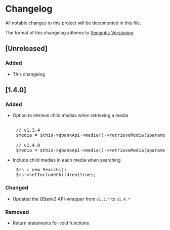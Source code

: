 # Changelog
All notable changes to this project will be documented in this file.

The format of this changelog adheres to [Semantic Versioning](http://semver.org/spec/v2.0.0.html).
## [Unreleased]
### Added
- This changelog

## [1.4.0]
### Added
- Option to retrieve child medias when retrieving a media

<pre> 
	// v1.3.4
	$media = $this->qbankApi->media()->retrieveMedia($parameters['mediaId'], $cachePolicy);

	// v1.4.0
	$media = $this->qbankApi->media()->retrieveMedia($parameters['mediaId'], true, $cachePolicy);
</pre>

- Include child medias in each media when searching

<pre>
	$ms = new Search();
	$ms->setIncludeChildren(true);
</pre>

### Changed
- Updated the QBank3 API-wrapper from `v1.3.*` to `v1.4.*`

### Removed
- Return statements for void functions
